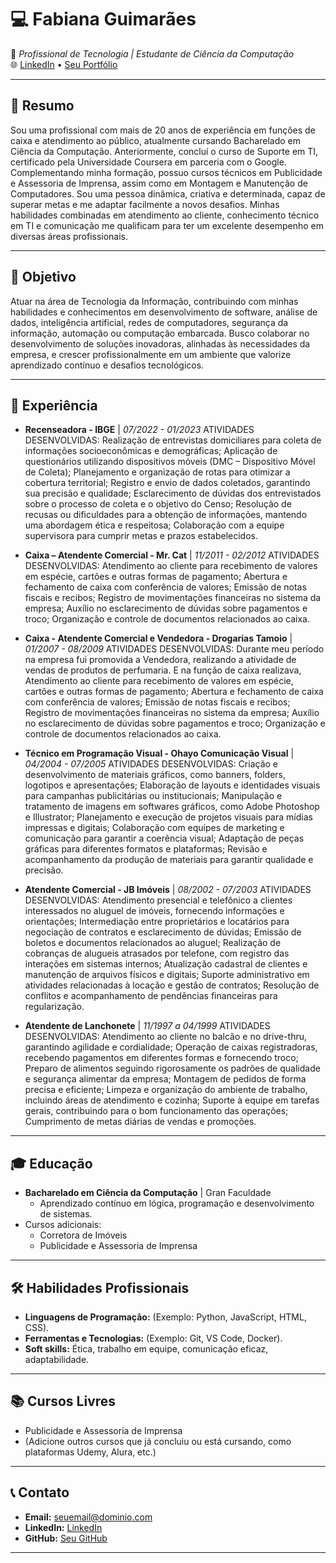 # 💻 **Fabiana Guimarães**  
📍 *Profissional de Tecnologia | Estudante de Ciência da Computação*  
🌐 [LinkedIn](www.linkedin.com/in/fabiana-guimarães-8463b466) • [Seu Portfólio](#)

---

## 📝 **Resumo**  
Sou uma profissional com mais de 20 anos de experiência em funções de caixa e atendimento ao público, atualmente cursando Bacharelado em Ciência da Computação. Anteriormente, concluí o curso de Suporte em TI, certificado pela Universidade Coursera em parceria com o Google. Complementando minha formação, possuo cursos técnicos em Publicidade e Assessoria de Imprensa, assim como em Montagem e Manutenção de Computadores. Sou uma pessoa dinâmica, criativa e determinada, capaz de superar metas e me adaptar facilmente a novos desafios. Minhas habilidades combinadas em atendimento ao cliente, conhecimento técnico em TI e comunicação me qualificam para ter um excelente desempenho em diversas áreas profissionais.

---

## 🎯 **Objetivo**  
Atuar na área de Tecnologia da Informação, contribuindo com minhas habilidades e conhecimentos em desenvolvimento de software, análise de dados, inteligência artificial, redes de computadores, segurança da informação, automação ou computação embarcada. Busco colaborar no desenvolvimento de soluções inovadoras, alinhadas às necessidades da empresa, e crescer profissionalmente em um ambiente que valorize aprendizado contínuo e desafios tecnológicos.

---

## 💼 **Experiência**
- **Recenseadora - IBGE** | *07/2022 - 01/2023*
ATIVIDADES DESENVOLVIDAS: Realização de entrevistas domiciliares para coleta de informações socioeconômicas e demográficas; Aplicação de questionários utilizando dispositivos móveis (DMC – Dispositivo Móvel de Coleta); Planejamento e organização de rotas para otimizar a cobertura territorial; Registro e envio de dados coletados, garantindo sua precisão e qualidade; Esclarecimento de dúvidas dos entrevistados sobre o processo de coleta e o objetivo do Censo; Resolução de recusas ou dificuldades para a obtenção de informações, mantendo uma abordagem ética e respeitosa; Colaboração com a equipe supervisora para cumprir metas e prazos estabelecidos.

- **Caixa – Atendente Comercial - Mr. Cat** | *11/2011 - 02/2012*
ATIVIDADES DESENVOLVIDAS: Atendimento ao cliente para recebimento de valores em espécie, cartões e outras formas de pagamento; Abertura e fechamento de caixa com conferência de valores; Emissão de notas fiscais e recibos; Registro de movimentações financeiras no sistema da empresa; Auxílio no esclarecimento de dúvidas sobre pagamentos e troco; Organização e controle de documentos relacionados ao caixa.

- **Caixa - Atendente Comercial e Vendedora - Drogarias Tamoio** | *01/2007 - 08/2009*
ATIVIDADES DESENVOLVIDAS: Durante meu período na empresa fui promovida a Vendedora, realizando a atividade de vendas de produtos de perfumaria. E na função de caixa realizava, Atendimento ao cliente para recebimento de valores em espécie, cartões e outras formas de pagamento; Abertura e fechamento de caixa com conferência de valores; Emissão de notas fiscais e recibos; Registro de movimentações financeiras no sistema da empresa; Auxílio no esclarecimento de dúvidas sobre pagamentos e troco; Organização e controle de documentos relacionados ao caixa.

- **Técnico em Programação Visual - Ohayo Comunicação Visual** | *04/2004 - 07/2005*
ATIVIDADES DESENVOLVIDAS: Criação e desenvolvimento de materiais gráficos, como banners, folders, logotipos e apresentações; Elaboração de layouts e identidades visuais para campanhas publicitárias ou institucionais; Manipulação e tratamento de imagens em softwares gráficos, como Adobe Photoshop e Illustrator; Planejamento e execução de projetos visuais para mídias impressas e digitais; Colaboração com equipes de marketing e comunicação para garantir a coerência visual; Adaptação de peças gráficas para diferentes formatos e plataformas; Revisão e acompanhamento da produção de materiais para garantir qualidade e precisão.

- **Atendente Comercial - JB Imóveis** | *08/2002 - 07/2003*
ATIVIDADES DESENVOLVIDAS: Atendimento presencial e telefônico a clientes interessados no aluguel de imóveis, fornecendo informações e orientações; Intermediação entre proprietários e locatários para negociação de contratos e esclarecimento de dúvidas; Emissão de boletos e documentos relacionados ao aluguel; Realização de cobranças de alugueis atrasados por telefone, com registro das interações em sistemas internos; Atualização cadastral de clientes e manutenção de arquivos físicos e digitais; Suporte administrativo em atividades relacionadas à locação e gestão de contratos; Resolução de conflitos e acompanhamento de pendências financeiras para regularização.

- **Atendente de Lanchonete** | *11/1997 a 04/1999*
ATIVIDADES DESENVOLVIDAS: Atendimento ao cliente no balcão e no drive-thru, garantindo agilidade e cordialidade; Operação de caixas registradoras, recebendo pagamentos em diferentes formas e fornecendo troco; Preparo de alimentos seguindo rigorosamente os padrões de qualidade e segurança alimentar da empresa; Montagem de pedidos de forma precisa e eficiente; Limpeza e organização do ambiente de trabalho, incluindo áreas de atendimento e cozinha; Suporte à equipe em tarefas gerais, contribuindo para o bom funcionamento das operações; Cumprimento de metas diárias de vendas e promoções.

---

## 🎓 **Educação**  
- **Bacharelado em Ciência da Computação** | Gran Faculdade  
  - Aprendizado contínuo em lógica, programação e desenvolvimento de sistemas.
- Cursos adicionais:  
  - Corretora de Imóveis  
  - Publicidade e Assessoria de Imprensa  

---

## 🛠️ **Habilidades Profissionais**  
- **Linguagens de Programação:** (Exemplo: Python, JavaScript, HTML, CSS).  
- **Ferramentas e Tecnologias:** (Exemplo: Git, VS Code, Docker).  
- **Soft skills:** Ética, trabalho em equipe, comunicação eficaz, adaptabilidade.

---

## 📚 **Cursos Livres**  
- Publicidade e Assessoria de Imprensa  
- (Adicione outros cursos que já concluiu ou está cursando, como plataformas Udemy, Alura, etc.)  

---

## 📞 **Contato**  
- **Email:** [seuemail@dominio.com](mailto:seuemail@dominio.com)  
- **LinkedIn:** [LinkedIn](www.linkedin.com/in/fabiana-guimarães-8463b466)  
- **GitHub:** [Seu GitHub](https://github.com/seunome)

---
